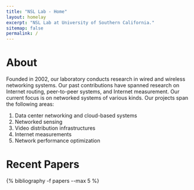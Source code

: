 ```yaml
---
title: "NSL Lab - Home"
layout: homelay
excerpt: "NSL Lab at University of Southern California."
sitemap: false
permalink: /
---
```


<h1> About </h1>

<div>

Founded in 2002, our laboratory conducts research in wired and wireless networking systems. Our past contributions have spanned research on Internet routing, peer-to-peer systems, and Internet measurement. Our current focus is on networked systems of various kinds. Our projects span the following areas:

<ol>
  <li> Data center networking and cloud-based systems </li>
  <li> Networked sensing </li>
  <li> Video distribution infrastructures </li>
  <li> Internet measurements </li>
  <li> Network performance optimization </li>
</ol>

</div>

<h1> Recent Papers </h1>

<div class="publications">

{% bibliography -f papers --max 5 %}

</div>
